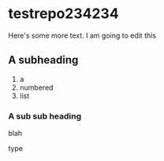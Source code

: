 # testrepo234234

Here's some more text. I am going to edit this

## A subheading

 1. a
 2. numbered
 3. list
 
### A sub sub heading

blah
 
type
